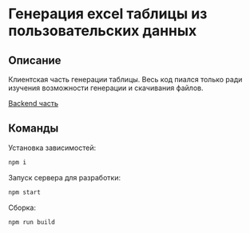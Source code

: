 # Генерация excel таблицы из пользовательских данных
## Описание
Клиентская часть генерации таблицы. Весь код пиался только ради изучения возможности генерации и скачивания файлов.

[Backend часть](https://github.com/manulovich/genereate-excel__backend)

## Команды
Установка зависимостей:
```bash
npm i
```
Запуск сервера для разработки:
```bash
npm start
```
Сборка:
```
npm run build
```
